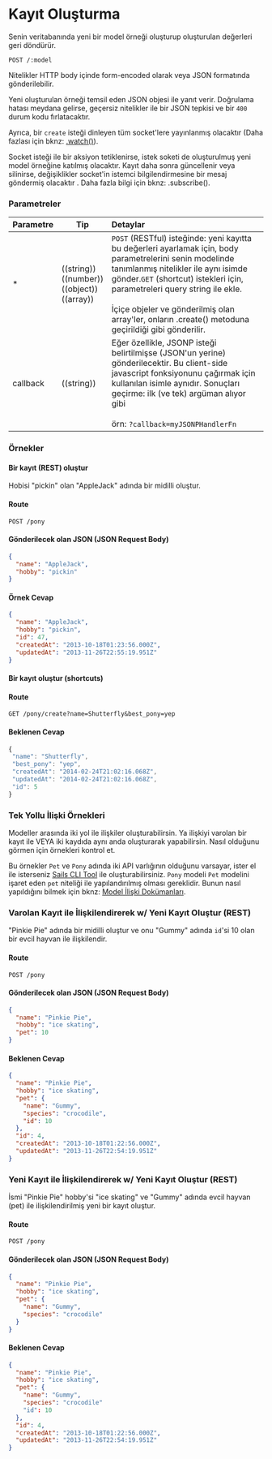 # Kayıt Oluşturma

Senin veritabanında yeni bir model örneği oluşturup oluşturulan değerleri geri döndürür.

```
POST /:model
```



Nitelikler HTTP body içinde form-encoded olarak veya JSON formatında gönderilebilir.

Yeni oluşturulan örneği temsil eden JSON objesi ile yanıt verir.  Doğrulama hatası meydana gelirse, geçersiz nitelikler ile bir JSON tepkisi ve bir `400` durum kodu fırlatacaktır.

Ayrıca, bir `create` isteği dinleyen tüm socket'lere yayınlanmış olacaktır (Daha fazlası için bknz: [.watch()](https://github.com/balderdashy/sails-docs/blob/master/reference/ModelMethods.md#watchrequest)).

Socket isteği ile bir aksiyon tetiklenirse, istek soketi de oluşturulmuş yeni model örneğine katılmış olacaktır. Kayıt daha sonra güncellenir veya silinirse, değişiklikler socket'in istemci bilgilendirmesine bir mesaj göndermiş olacaktır . Daha fazla bilgi için bknz: .subscribe().

### Parametreler

 Parametre      | Tip                                                       | Detaylar
 -------------- | --------------------------------------------------------- |:---------------------------------
 *              | ((string))<br/>((number))<br/>((object))<br/>((array))    | `POST` (RESTful) isteğinde: yeni kayıtta bu değerleri ayarlamak için, body parametrelerini senin modelinde tanımlanmış nitelikler ile aynı isimde gönder.`GET` (shortcut) istekleri için, parametreleri query string ile ekle. <br/> <br/> İçiçe objeler ve gönderilmiş olan array'ler, onların <a>.create()</a> metoduna geçirildiği gibi gönderilir.
 callback       | ((string))                                                | Eğer özellikle, JSONP isteği belirtilmişse (JSON'un yerine) gönderilecektir. Bu client-side javascript fonksiyonunu çağırmak için kullanılan isimle aynıdır. Sonuçları geçirme: ilk (ve tek) argüman alıyor gibi<br/> <br/> örn: `?callback=myJSONPHandlerFn`

### Örnekler

#### Bir kayıt (REST) oluştur

Hobisi "pickin" olan "AppleJack" adında bir midilli oluştur.

#### Route
`POST /pony`



#### Gönderilecek olan JSON (JSON Request Body)
```json
{
  "name": "AppleJack",
  "hobby": "pickin"
}
```

#### Örnek Cevap
```json
{
  "name": "AppleJack",
  "hobby": "pickin",
  "id": 47,
  "createdAt": "2013-10-18T01:23:56.000Z",
  "updatedAt": "2013-11-26T22:55:19.951Z"
}
```

#### Bir kayıt oluştur (shortcuts)

#### Route
`GET /pony/create?name=Shutterfly&best_pony=yep`

#### Beklenen Cevap

```javascript
{
 "name": "Shutterfly",
 "best_pony": "yep",
 "createdAt": "2014-02-24T21:02:16.068Z",
 "updatedAt": "2014-02-24T21:02:16.068Z",
 "id": 5
}

```


### Tek Yollu İlişki Örnekleri

Modeller arasında iki yol ile ilişkiler oluşturabilirsin.  Ya ilişkiyi varolan bir kayıt ile VEYA iki kaydıda aynı anda oluşturarak yapabilirsin.  Nasıl olduğunu görmen için örnekleri kontrol et.

Bu örnekler `Pet` ve `Pony` adında iki API varlığının olduğunu varsayar, ister el ile isterseniz [Sails CLI Tool](/#!documentation/reference/CommandLine/CommandLine.html) ile oluşturabilirsiniz. `Pony` modeli  `Pet` modelini işaret eden `pet` niteliği ile yapılandırılmış olması gereklidir. Bunun nasıl yapıldığını bilmek için bknz: [Model İlişki Dokümanları](./ModelAssociations.md).

### Varolan Kayıt ile İlişkilendirerek w/ Yeni Kayıt Oluştur (REST)

"Pinkie Pie" adında  bir midilli oluştur ve onu "Gummy" adında `id`'si 10 olan bir evcil hayvan ile ilişkilendir.

#### Route
`POST /pony`

#### Gönderilecek olan JSON (JSON Request Body)
```json
{
  "name": "Pinkie Pie",
  "hobby": "ice skating",
  "pet": 10
}
```

#### Beklenen Cevap
```json
{
  "name": "Pinkie Pie",
  "hobby": "ice skating",
  "pet": {
    "name": "Gummy",
    "species": "crocodile",
    "id": 10
  },
  "id": 4,
  "createdAt": "2013-10-18T01:22:56.000Z",
  "updatedAt": "2013-11-26T22:54:19.951Z"
}
```


### Yeni Kayıt ile İlişkilendirerek w/ Yeni Kayıt Oluştur (REST)

İsmi "Pinkie Pie" hobby'si "ice skating" ve "Gummy" adında evcil hayvan (pet) ile ilişkilendirilmiş yeni bir kayıt oluştur.

#### Route
`POST /pony`


#### Gönderilecek olan JSON (JSON Request Body)
```json
{
  "name": "Pinkie Pie",
  "hobby": "ice skating",
  "pet": {
    "name": "Gummy",
    "species": "crocodile"
  }
}
```

#### Beklenen Cevap
```json
{
  "name": "Pinkie Pie",
  "hobby": "ice skating",
  "pet": {
    "name": "Gummy",
    "species": "crocodile"
    "id": 10
  },
  "id": 4,
  "createdAt": "2013-10-18T01:22:56.000Z",
  "updatedAt": "2013-11-26T22:54:19.951Z"
}
```

<docmeta name="uniqueID" value="CreateARecord744986">
<docmeta name="displayName" value="create">

